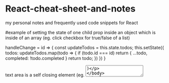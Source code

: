 # React-cheat-sheet-and-notes
my personal notes and frequently used code snippets for React 


#example of setting the state of one child prop inside an object which is inside of an array (eg. click checkbox for true/false of a list)

handleChange = id => {
      const updateTodos = this.state.todos;
      this.setState({
        todos: updateTodos.map(todo => {
          if (todo.id === id)
            return {
              ...todo,
              completed: !todo.completed
            }
          return todo;
        })
      })
    }

text area is a self closing element (eg. <textarea />)
